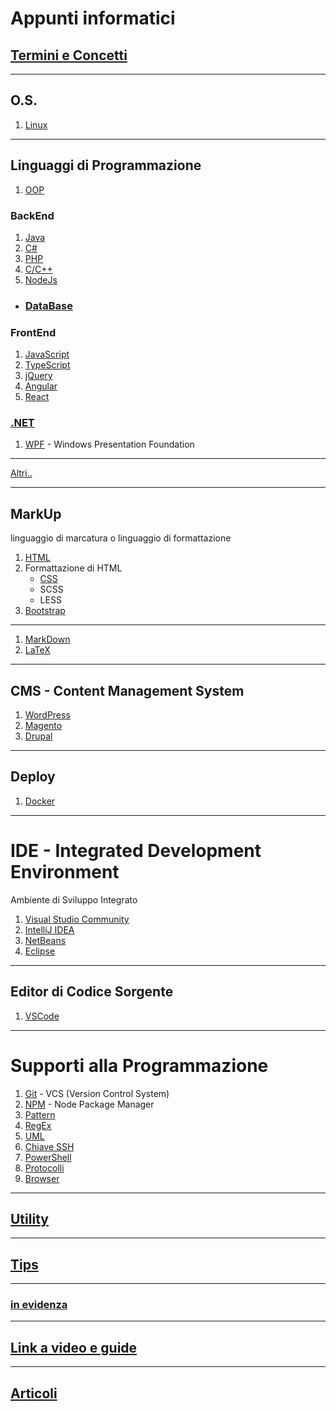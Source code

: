 # Appunti informatici

## [Termini e Concetti](./Termini_e_Concetti/ReadMe.md)

---
## O.S.
1. [Linux](./Linux/ReadMe.md)

---
## Linguaggi di Programmazione
1. [OOP](./OOP/ReadMe.md)

### BackEnd
1. [Java](./Java/ReadMe.md/#Java)
1. [C#](./C%23/ReadMe.md)
1. [PHP](./PHP/ReadMe.md)
1. [C/C++](./C%2B%2B/ReadMe.md)
1. [NodeJs](./NodeJs/ReadMe.md)

- ### [DataBase](./DataBase/ReadMe.md)

### FrontEnd
1. [JavaScript](./JavaScript/ReadMe.md)
1. [TypeScript](./TypeScript/ReadMe.md)
1. [jQuery](./jQuery/ReadMe.md)
1. [Angular](./Angular/ReadMe.md)
1. [React](./React/ReadMe.md)

### [.NET](./dotNET/ReadMe.md)
1. [WPF](./dotNET/WPF/WPF.md) - Windows Presentation Foundation

---
[Altri..](./altri.md)

---
## MarkUp
linguaggio di marcatura o linguaggio di formattazione
1. [HTML](./HTML/ReadMe.md)
1. Formattazione di HTML
    - [CSS](./CSS/ReadMe.md)
    - SCSS
    - LESS
1. [Bootstrap](./Bootstrap/ReadMe.md)

---
1. [MarkDown](./MarkDown/ReadMe.md)
1. [LaTeX](./LaTeX/ReadMe.md)

---
## CMS - Content Management System
1. [WordPress](./CMS/WordPress/ReadMe.md)
1. [Magento](./CMS/Magento/Magento.md)
1. [Drupal](./CMS/Drupal/ReadMe.md) 

---
## Deploy
1. [Docker](./Docker/ReadMe.md)

---
# IDE - Integrated Development Environment
Ambiente di Sviluppo Integrato

1. [Visual Studio Community](./IDE/VisualStudioCommunity/ReadMe.md)
1. [IntelliJ IDEA](./IDE/IntelliJ_IDEA/ReadMe.md)
1. [NetBeans](./IDE/NetBeans/ReadMe.md)
1. [Eclipse](./IDE/Eclipse/ReadMe.md)

---
## Editor di Codice Sorgente
1. [VSCode](./IDE/VSCode/ReadMe.md)

---
# Supporti alla Programmazione
1. [Git](./Git/ReadMe.md) - VCS (Version Control System)
1. [NPM](./Supporti/NPM/ReadMe.md) - Node Package Manager
1. [Pattern](./Supporti/Pattern/ReadMe.md)
1. [RegEx](./Supporti/RegEx/ReadMe.md)
1. [UML](./Supporti/UML/ReadMe.md)
1. [Chiave SSH](./Supporti/Chiave_SSH/Chiave%20per%20GitHub.md)
1. [PowerShell](./Supporti/PowerShell/ReadMe.md) 
1. [Protocolli](./Supporti/Protocolli/Protocolli.md)
1. [Browser](./Supporti/Browser/ReadMe.md)

---
## [Utility](./Supporti/Utility/ReadMe.md)

---
## [Tips](./Supporti/Tips/ReadMe.md)

---
### [in evidenza](./Evidenza.md)

---
## [Link a video e guide](./Supporti/Link/ReadMe.md)

---

## [Articoli](./Articoli/ReadMe.md)